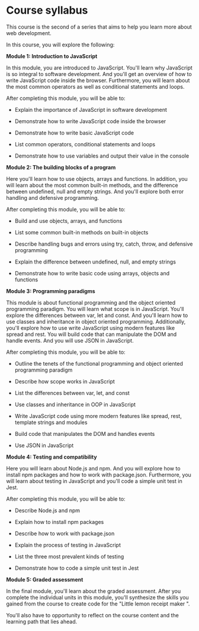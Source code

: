 # Course syllabus

This course is the second of a series that aims to help you learn more about web development.

In this course, you will explore the following:

**Module 1: Introduction to JavaScript**

In this module, you are introduced to JavaScript. You'll learn why JavaScript is so integral to software development. And you'll get an overview of how to write JavaScript code inside the browser. Furthermore, you will learn about the most common operators as well as conditional statements and loops.

After completing this module, you will be able to:

- Explain the importance of JavaScript in software development
    
- Demonstrate how to write JavaScript code inside the browser
    
- Demonstrate how to write basic JavaScript code
    
- List common operators, conditional statements and loops
    
- Demonstrate how to use variables and output their value in the console
    

**Module 2: The building blocks of a program**

Here you'll learn how to use objects, arrays and functions. In addition, you will learn about the most common built-in methods, and the difference between undefined, null and empty strings. And you'll explore both error handling and defensive programming.

After completing this module, you will be able to:

- Build and use objects, arrays, and functions
    
- List some common built-in methods on built-in objects
    
- Describe handling bugs and errors using try, catch, throw, and defensive programming
    
- Explain the difference between undefined, null, and empty strings
    
- Demonstrate how to write basic code using arrays, objects and functions
    

**Module 3: Programming paradigms**

This module is about functional programming and the object oriented programming paradigm. You will learn what scope is in JavaScript. You'll explore the differences between var, let and const. And you'll learn how to use classes and inheritance in object oriented programming. Additionally, you'll explore how to use write JavaScript using modern features like spread and rest. You will build code that can manipulate the DOM and handle events. And you will use JSON in JavaScript.

After completing this module, you will be able to:

- Outline the tenets of the functional programming and object oriented programming paradigm
    
- Describe how scope works in JavaScript
    
- List the differences between var, let, and const
    
- Use classes and inheritance in OOP in JavaScript
    
- Write JavaScript code using more modern features like spread, rest, template strings and modules
    
- Build code that manipulates the DOM and handles events
    
- Use JSON in JavaScript
    

**Module 4: Testing and compatibility**

Here you will learn about Node.js and npm. And you will explore how to install npm packages and how to work with package.json. Furthermore, you will learn about testing in JavaScript and you'll code a simple unit test in Jest.

After completing this module, you will be able to:

- Describe Node.js and npm
    
- Explain how to install npm packages
    
- Describe how to work with package.json
    
- Explain the process of testing in JavaScript
    
- List the three most prevalent kinds of testing
    
- Demonstrate how to code a simple unit test in Jest
    

**Module 5: Graded assessment**

In the final module, you'll learn about the graded assessment. After you complete the individual units in this module, you'll synthesize the skills you gained from the course to create code for the "Little lemon receipt maker ".

You'll also have to opportunity to reflect on the course content and the learning path that lies ahead.
